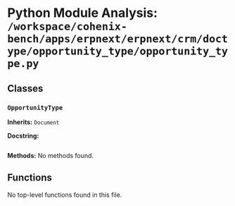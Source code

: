 # Python Module Analysis: `/workspace/cohenix-bench/apps/erpnext/erpnext/crm/doctype/opportunity_type/opportunity_type.py`

## Classes

### `OpportunityType`
**Inherits:** `Document`


**Docstring:**
```

```

**Methods:**
No methods found.




## Functions

No top-level functions found in this file.
